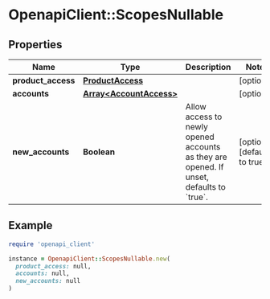 # OpenapiClient::ScopesNullable

## Properties

| Name | Type | Description | Notes |
| ---- | ---- | ----------- | ----- |
| **product_access** | [**ProductAccess**](ProductAccess.md) |  | [optional] |
| **accounts** | [**Array&lt;AccountAccess&gt;**](AccountAccess.md) |  | [optional] |
| **new_accounts** | **Boolean** | Allow access to newly opened accounts as they are opened. If unset, defaults to &#x60;true&#x60;. | [optional][default to true] |

## Example

```ruby
require 'openapi_client'

instance = OpenapiClient::ScopesNullable.new(
  product_access: null,
  accounts: null,
  new_accounts: null
)
```

